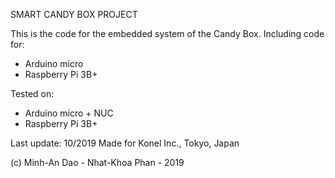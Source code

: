 SMART CANDY BOX PROJECT

This is the code for the embedded system of the Candy Box.
Including code for:
 - Arduino micro
 - Raspberry Pi 3B+

Tested on:
 - Arduino micro + NUC
 - Raspberry Pi 3B+
 
Last update: 10/2019
Made for Konel Inc., Tokyo, Japan

(c) Minh-An Dao - Nhat-Khoa Phan - 2019

